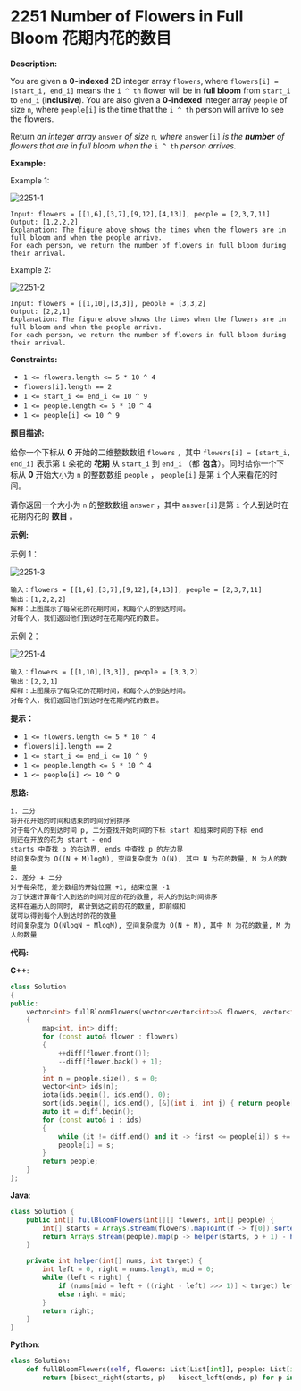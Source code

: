 # 2251 Number of Flowers in Full Bloom 花期内花的数目

__Description:__

You are given a __0-indexed__ 2D integer array `flowers`, where `flowers[i] = [start_i, end_i]` means the `i ^ th` flower will be in __full bloom__ from `start_i` to `end_i` (__inclusive__). You are also given a __0-indexed__ integer array `people` of size `n`, where `people[i]` is the time that the `i ^ th` person will arrive to see the flowers.

Return _an integer array_ `answer` _of size_ `n`_, where_ `answer[i]` _is the __number__ of flowers that are in full bloom when the_ `i ^ th` _person arrives._

__Example:__

Example 1:

![2251-1](https://assets.leetcode.com/uploads/2022/03/02/ex1new.jpg)

```text
Input: flowers = [[1,6],[3,7],[9,12],[4,13]], people = [2,3,7,11]
Output: [1,2,2,2]
Explanation: The figure above shows the times when the flowers are in full bloom and when the people arrive.
For each person, we return the number of flowers in full bloom during their arrival.
```

Example 2:

![2251-2](https://assets.leetcode.com/uploads/2022/03/02/ex2new.jpg)

```text
Input: flowers = [[1,10],[3,3]], people = [3,3,2]
Output: [2,2,1]
Explanation: The figure above shows the times when the flowers are in full bloom and when the people arrive.
For each person, we return the number of flowers in full bloom during their arrival.
```

__Constraints:__

- `1 <= flowers.length <= 5 * 10 ^ 4`
- `flowers[i].length == 2`
- `1 <= start_i <= end_i <= 10 ^ 9`
- `1 <= people.length <= 5 * 10 ^ 4`
- `1 <= people[i] <= 10 ^ 9`

__题目描述:__

给你一个下标从 __0__ 开始的二维整数数组 `flowers` ，其中 `flowers[i] = [start_i, end_i]` 表示第 `i` 朵花的 __花期__ 从 `start_i` 到 `end_i` （都 __包含__）。同时给你一个下标从 __0__ 开始大小为 `n` 的整数数组 `people` ， `people[i]` 是第 `i` 个人来看花的时间。

请你返回一个大小为 `n` 的整数数组 `answer` ，其中 `answer[i]`是第 `i` 个人到达时在花期内花的 __数目__ 。

__示例:__

示例 1：

![2251-3](https://assets.leetcode.com/uploads/2022/03/02/ex1new.jpg)

```text
输入：flowers = [[1,6],[3,7],[9,12],[4,13]], people = [2,3,7,11]
输出：[1,2,2,2]
解释：上图展示了每朵花的花期时间，和每个人的到达时间。
对每个人，我们返回他们到达时在花期内花的数目。
```

示例 2：

![2251-4](https://assets.leetcode.com/uploads/2022/03/02/ex2new.jpg)

```text
输入：flowers = [[1,10],[3,3]], people = [3,3,2]
输出：[2,2,1]
解释：上图展示了每朵花的花期时间，和每个人的到达时间。
对每个人，我们返回他们到达时在花期内花的数目。
```

__提示：__

- `1 <= flowers.length <= 5 * 10 ^ 4`
- `flowers[i].length == 2`
- `1 <= start_i <= end_i <= 10 ^ 9`
- `1 <= people.length <= 5 * 10 ^ 4`
- `1 <= people[i] <= 10 ^ 9`

__思路:__

```text
1. 二分
将开花开始的时间和结束的时间分别排序
对于每个人的到达时间 p, 二分查找开始时间的下标 start 和结束时间的下标 end
则还在开放的花为 start - end
starts 中查找 p 的右边界, ends 中查找 p 的左边界
时间复杂度为 O((N + M)logN), 空间复杂度为 O(N), 其中 N 为花的数量, M 为人的数量
2. 差分 ➕ 二分
对于每朵花, 差分数组的开始位置 +1, 结束位置 -1
为了快速计算每个人到达的时间对应的花的数量, 将人的到达时间排序
这样在遍历人的同时, 累计到达之前的花的数量, 即前缀和
就可以得到每个人到达时的花的数量
时间复杂度为 O(NlogN + MlogM), 空间复杂度为 O(N + M), 其中 N 为花的数量, M 为人的数量
```

__代码:__

__C++__:

```C++
class Solution 
{
public:
    vector<int> fullBloomFlowers(vector<vector<int>>& flowers, vector<int>& people) 
    {
        map<int, int> diff;
        for (const auto& flower : flowers)
        {
            ++diff[flower.front()];
            --diff[flower.back() + 1];
        }
        int n = people.size(), s = 0;
        vector<int> ids(n);
        iota(ids.begin(), ids.end(), 0);
        sort(ids.begin(), ids.end(), [&](int i, int j) { return people[i] < people[j]; });
        auto it = diff.begin();
        for (const auto& i : ids)
        {
            while (it != diff.end() and it -> first <= people[i]) s += it++ -> second;
            people[i] = s;
        }
        return people;
    }
};
```

__Java__:

```Java
class Solution {
    public int[] fullBloomFlowers(int[][] flowers, int[] people) {
        int[] starts = Arrays.stream(flowers).mapToInt(f -> f[0]).sorted().toArray(), ends = Arrays.stream(flowers).mapToInt(f -> f[1]).sorted().toArray();
        return Arrays.stream(people).map(p -> helper(starts, p + 1) - helper(ends, p)).toArray();
    }

    private int helper(int[] nums, int target) {
        int left = 0, right = nums.length, mid = 0;
        while (left < right) {
            if (nums[mid = left + ((right - left) >>> 1)] < target) left = mid + 1;
            else right = mid;
        }
        return right;
    }
}
```

__Python__:

```Python
class Solution:
    def fullBloomFlowers(self, flowers: List[List[int]], people: List[int]) -> List[int]:
        return [bisect_right(starts, p) - bisect_left(ends, p) for p in people] if (starts := sorted([s for s, _ in flowers])) and (ends := sorted([e for _, e in flowers])) and (n := len(people)) else []
```
